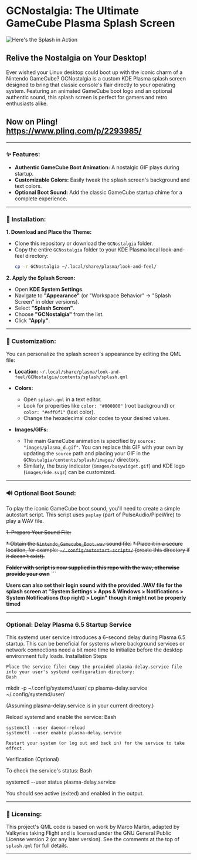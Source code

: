 # GCNostalgia: The Ultimate GameCube Plasma Splash Screen

![Here's the Splash in Action](https://github.com/valkyrie-system/GCNostalgia/blob/main/GCNostalgia.gif)

## Relive the Nostalgia on Your Desktop!

Ever wished your Linux desktop could boot up with the iconic charm of a Nintendo GameCube? GCNostalgia is a custom KDE Plasma splash screen designed to bring that classic console's flair directly to your operating system. Featuring an animated GameCube boot logo and an optional authentic sound, this splash screen is perfect for gamers and retro enthusiasts alike.

## Now on Pling! https://www.pling.com/p/2293985/

---

### ✨ Features:

* **Authentic GameCube Boot Animation:** A nostalgic GIF plays during startup.
* **Customizable Colors:** Easily tweak the splash screen's background and text colors.
* **Optional Boot Sound:** Add the classic GameCube startup chime for a complete experience.

---

### 🚀 Installation:

**1. Download and Place the Theme:**

* Clone this repository or download the `GCNostalgia` folder.
* Copy the entire `GCNostalgia` folder to your KDE Plasma local look-and-feel directory:
    ```bash
    cp -r GCNostalgia ~/.local/share/plasma/look-and-feel/
    ```

**2. Apply the Splash Screen:**

* Open **KDE System Settings**.
* Navigate to **"Appearance"** (or "Workspace Behavior" -> "Splash Screen" in older versions).
* Select **"Splash Screen"**.
* Choose **"GCNostalgia"** from the list.
* Click **"Apply"**.

---

### 🎨 Customization:

You can personalize the splash screen's appearance by editing the QML file:

* **Location:** `~/.local/share/plasma/look-and-feel/GCNostalgia/contents/splash/splash.qml`

* **Colors:**
    * Open `splash.qml` in a text editor.
    * Look for properties like `color: "#000000"` (root background) or `color: "#eff0f1"` (text color).
    * Change the hexadecimal color codes to your desired values.

* **Images/GIFs:**
    * The main GameCube animation is specified by `source: "images/plasma_d.gif"`. You can replace this GIF with your own by updating the `source` path and placing your GIF in the `GCNostalgia/contents/splash/images/` directory.
    * Similarly, the busy indicator (`images/busywidget.gif`) and KDE logo (`images/kde.svgz`) can be customized.

---

### 🔊 Optional Boot Sound:

To play the iconic GameCube boot sound, you'll need to create a simple autostart script. This script uses `paplay` (part of PulseAudio/PipeWire) to play a WAV file.

~~1. Prepare Your Sound File:~~

~~* Obtain the `Nintendo_Gamecube_Boot.wav` sound file.~~
~~* Place it in a secure location, for example: `~/.config/autostart-scripts/` (create this directory if it doesn't exist).~~
    
~~**Folder with script is now supplied in this repo with the wav, otherwise provide your own**~~ ```

**Users can also set their login sound with the provided .WAV file for the splash screen at "System Settings > Apps & Windows > Notifications > System Notifications (top right) > Login" though it might not be properly timed**

---

### Optional: Delay Plasma 6.5 Startup Service

This systemd user service introduces a 6-second delay during Plasma 6.5 startup. This can be beneficial for systems where background services or network connections need a bit more time to initialize before the desktop environment fully loads.
Installation Steps

    Place the service file: Copy the provided plasma-delay.service file into your user's systemd configuration directory:
    Bash

mkdir -p ~/.config/systemd/user/
cp plasma-delay.service ~/.config/systemd/user/

(Assuming plasma-delay.service is in your current directory.)

Reload systemd and enable the service:
Bash

    systemctl --user daemon-reload
    systemctl --user enable plasma-delay.service

    Restart your system (or log out and back in) for the service to take effect.

Verification (Optional)

To check the service's status:
Bash

systemctl --user status plasma-delay.service

You should see active (exited) and enabled in the output.

---

### 📄 Licensing:

This project's QML code is based on work by Marco Martin, adapted by Valkyries taking Flight and is licensed under the GNU General Public License version 2 (or any later version). See the comments at the top of `splash.qml` for full details.

---

